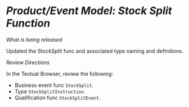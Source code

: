 # *Product/Event Model: Stock Split Function*

_What is being released_

Updated the StockSplit func and associated type naming and definitions.

_Review Directions_

In the Textual Browser, review the following:

- Business event func `StockSplit`.
- Type `StockSplitInstruction`.
- Qualification func `StockSplitEvent`.
